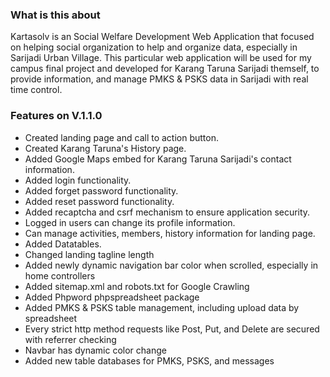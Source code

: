### What is this about
Kartasolv is an Social Welfare Development Web Application that focused on helping social organization to help and organize data, especially in Sarijadi Urban Village. This particular web application will be used for my campus final project and developed for Karang Taruna Sarijadi themself, to provide information, and manage PMKS & PSKS data in Sarijadi with real time control.

### Features on V.1.1.0
- Created landing page and call to action button.
- Created Karang Taruna's History page.
- Added Google Maps embed for Karang Taruna Sarijadi's contact information.
- Added login functionality.
- Added forget password functionality.
- Added reset password functionality.
- Added recaptcha and csrf mechanism to ensure application security.
- Logged in users can change its profile information.
- Can manage activities, members, history information for landing page.
- Added Datatables.
- Changed landing tagline length
- Added newly dynamic navigation bar color when scrolled, especially in home controllers
- Added sitemap.xml and robots.txt for Google Crawling
- Added Phpword phpspreadsheet package
- Added PMKS & PSKS table management, including upload data by spreadsheet
- Every strict http method requests like Post, Put, and Delete are secured with referrer checking
- Navbar has dynamic color change
- Added new table databases for PMKS, PSKS, and messages
